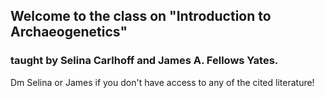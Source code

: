 ## Welcome to the class on "Introduction to Archaeogenetics"
### taught by Selina Carlhoff and James A. Fellows Yates.

Dm Selina or James if you don't have access to any of the cited literature!
